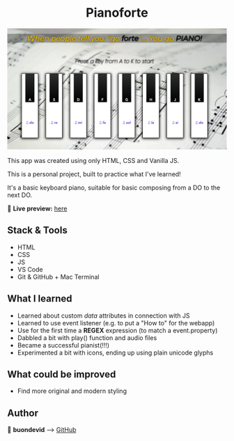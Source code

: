 <h1 align='center'>Pianoforte</h1>

<p align='center'>
	<img src='preview-piano.png' width='700px'>
</p>

This app was created using only HTML, CSS and Vanilla JS.

This is a personal project, built to practice what I've learned!

It's a basic keyboard piano, suitable for basic composing from a DO to the next DO.

:link: **Live preview:** [here](https://buondevid.github.io/pianoforte/)

## Stack & Tools

- HTML
- CSS
- JS
- VS Code
- Git & GitHub + Mac Terminal

## What I learned

- Learned about custom _data_ attributes in connection with JS 
- Learned to use event listener (e.g. to put a "How to" for the webapp)
- Use for the first time a __REGEX__ expression (to match a event.property)
- Dabbled a bit with play() function and audio files
- Became a successful pianist(!!!)
- Experimented a bit with icons, ending up using plain unicode glyphs

## What could be improved

* Find more original and modern styling

## Author

:moyai: **buondevid** --> [GitHub](https://github.com/buondevid)